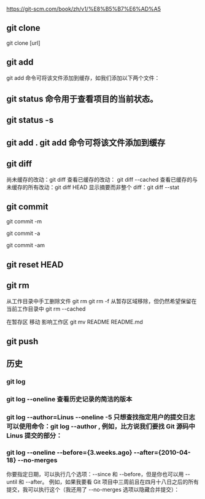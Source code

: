 https://git-scm.com/book/zh/v1/%E8%B5%B7%E6%AD%A5
## git clone

  git clone [url]

## git add
  git add 命令可将该文件添加到缓存，如我们添加以下两个文件：

## git status 命令用于查看项目的当前状态。

## git status -s

## git add . git add 命令可将该文件添加到缓存

## git diff

  尚未缓存的改动：git diff
  查看已缓存的改动： git diff --cached
  查看已缓存的与未缓存的所有改动：git diff HEAD
  显示摘要而非整个 diff：git diff --stat

## git commit

  git commit -m

  git commit -a

  git commit -am

## git reset HEAD

## git rm
从工作目录中手工删除文件
git rm <file>
git rm -f <file>
从暂存区域移除，但仍然希望保留在当前工作目录中
git rm --cached <file>

在暂存区 移动  影响工作区
git mv README  README.md

## git push

## 历史

### git log

### git log --oneline 查看历史记录的简洁的版本

### git log --author=Linus --oneline -5 只想查找指定用户的提交日志可以使用命令：git log --author , 例如，比方说我们要找 Git 源码中 Linus 提交的部分：

### git log --oneline --before={3.weeks.ago} --after={2010-04-18} --no-merges
  你要指定日期，可以执行几个选项：--since 和 --before，但是你也可以用 --until 和 --after。
  例如，如果我要看 Git 项目中三周前且在四月十八日之后的所有提交，我可以执行这个（我还用了 --no-merges 选项以隐藏合并提交）：

